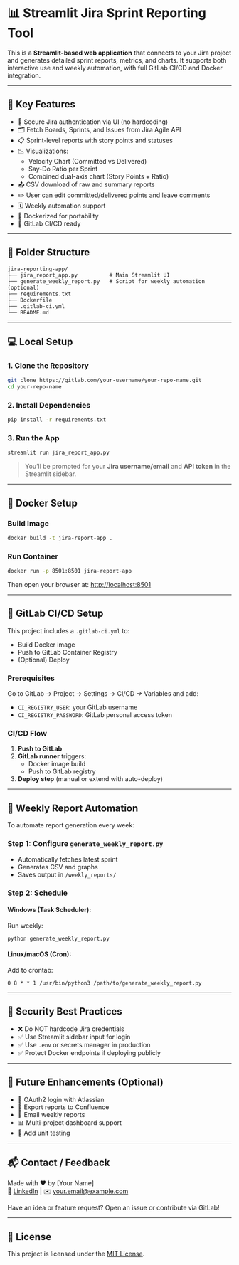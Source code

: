# 📊 Streamlit Jira Sprint Reporting Tool

This is a **Streamlit-based web application** that connects to your Jira project and generates detailed sprint reports, metrics, and charts. It supports both interactive use and weekly automation, with full GitLab CI/CD and Docker integration.

---

## 🚀 Key Features

- 🔐 Secure Jira authentication via UI (no hardcoding)
- 🗂️ Fetch Boards, Sprints, and Issues from Jira Agile API
- 📋 Sprint-level reports with story points and statuses
- 📉 Visualizations:
  - Velocity Chart (Committed vs Delivered)
  - Say-Do Ratio per Sprint
  - Combined dual-axis chart (Story Points + Ratio)
- 📤 CSV download of raw and summary reports
- ✏️ User can edit committed/delivered points and leave comments
- 🗓️ Weekly automation support
- 🐳 Dockerized for portability
- 🤖 GitLab CI/CD ready

---

## 🧱 Folder Structure

```
jira-reporting-app/
├── jira_report_app.py          # Main Streamlit UI
├── generate_weekly_report.py   # Script for weekly automation (optional)
├── requirements.txt
├── Dockerfile
├── .gitlab-ci.yml
└── README.md
```

---

## 💻 Local Setup

### 1. Clone the Repository

```bash
git clone https://gitlab.com/your-username/your-repo-name.git
cd your-repo-name
```

### 2. Install Dependencies

```bash
pip install -r requirements.txt
```

### 3. Run the App

```bash
streamlit run jira_report_app.py
```

> You’ll be prompted for your **Jira username/email** and **API token** in the Streamlit sidebar.

---

## 🐳 Docker Setup

### Build Image

```bash
docker build -t jira-report-app .
```

### Run Container

```bash
docker run -p 8501:8501 jira-report-app
```

Then open your browser at: [http://localhost:8501](http://localhost:8501)

---

## 🤖 GitLab CI/CD Setup

This project includes a `.gitlab-ci.yml` to:

- Build Docker image
- Push to GitLab Container Registry
- (Optional) Deploy

### Prerequisites

Go to GitLab → Project → Settings → CI/CD → Variables and add:

- `CI_REGISTRY_USER`: your GitLab username
- `CI_REGISTRY_PASSWORD`: GitLab personal access token

### CI/CD Flow

1. **Push to GitLab**
2. **GitLab runner** triggers:
   - Docker image build
   - Push to GitLab registry
3. **Deploy step** (manual or extend with auto-deploy)

---

## 🔁 Weekly Report Automation

To automate report generation every week:

### Step 1: Configure `generate_weekly_report.py`
- Automatically fetches latest sprint
- Generates CSV and graphs
- Saves output in `/weekly_reports/`

### Step 2: Schedule

#### Windows (Task Scheduler):
Run weekly:  
```
python generate_weekly_report.py
```

#### Linux/macOS (Cron):
Add to crontab:
```
0 8 * * 1 /usr/bin/python3 /path/to/generate_weekly_report.py
```

---

## 🔐 Security Best Practices

- ❌ Do NOT hardcode Jira credentials
- ✅ Use Streamlit sidebar input for login
- ✅ Use `.env` or secrets manager in production
- ✅ Protect Docker endpoints if deploying publicly

---

## 🧠 Future Enhancements (Optional)

- 🔄 OAuth2 login with Atlassian
- 🔄 Export reports to Confluence
- 📧 Email weekly reports
- 📊 Multi-project dashboard support
- 🧪 Add unit testing

---

## 📬 Contact / Feedback

Made with ❤️ by [Your Name]  
🔗 [LinkedIn](https://linkedin.com/in/your-profile) | ✉️ your.email@example.com

Have an idea or feature request? Open an issue or contribute via GitLab!

---

## 📜 License

This project is licensed under the [MIT License](LICENSE).
